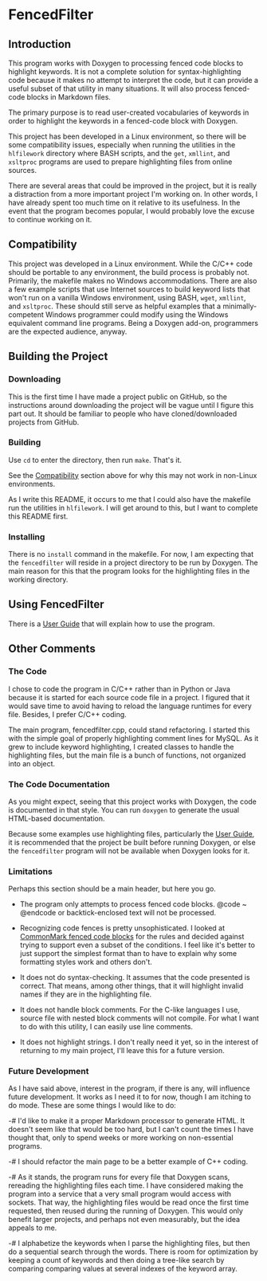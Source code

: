 # FencedFilter

## Introduction

This program works with Doxygen to processing fenced code blocks to highlight
keywords.   It is not a complete solution for syntax-highlighting code because
it makes no attempt to interpret the code, but it can provide a useful subset
of that utility in many situations.  It will also process fenced-code blocks in
Markdown files.

The primary purpose is to read user-created vocabularies of keywords in order to
highlight the keywords in a fenced-code block with Doxygen.

This project has been developed in a Linux environment, so there will be
some compatibility issues, especially when running the utilities in the
`hlfilework` directory where BASH scripts, and the `get`, `xmllint`, and
`xsltproc` programs are used to prepare highlighting files from online
sources.

There are several areas that could be improved in the project, but it is really
a distraction from a more important project I'm working on.  In other words, I
have already spent too much time on it relative to its usefulness.  In the event
that the program becomes popular, I would probably love the excuse to continue
working on it.

## Compatibility

This project was developed in a Linux environment.  While the C/C++ code should be
portable to any environment, the build process is probably not.  Primarily, the
makefile makes no Windows accommodations.  There are also a few example scripts
that use Internet sources to build keyword lists that won't run on a vanilla
Windows environment, using BASH, `wget`, `xmllint`, and `xsltproc`.  These should
still serve as helpful examples that a minimally-competent Windows programmer
could modify using the Windows equivalent command line programs.  Being a Doxygen
add-on, programmers are the expected audience, anyway.

## Building the Project

### Downloading

This is the first time I have made a project public on GitHub, so the instructions
around downloading the project will be vague until I figure this part out.  It
should be familiar to people who have cloned/downloaded projects from GitHub.

### Building

Use `cd` to enter the directory, then run `make`.  That's it.

See the [Compatibility](#compatibility) section above for why this may not work
in non-Linux environments.

As I write this README, it occurs to me that I could also have the makefile run
the utilities in `hlfilework`.  I will get around to this, but I want to complete
this README first.

### Installing

There is no `install` command in the makefile.  For now, I am expecting that the
`fencedfilter` will reside in a project directory to be run by Doxygen.  The main
reason for this that the program looks for the highlighting files in the working
directory.

## Using FencedFilter

There is a [User Guide](userguide.md) that will explain how to use the program.

## Other Comments

### The Code

I chose to code the program in C/C++ rather than in Python or Java because it
is started for each source code file in a project.  I figured that it would save
time to avoid having to reload the language runtimes for every file.  Besides,
I prefer C/C++ coding.

The main program, fencedfilter.cpp, could stand refactoring.  I started this
with the simple goal of properly highlighting comment lines for MySQL.  As it
grew to include keyword highlighting, I created classes to handle the highlighting
files, but the main file is a bunch of functions, not organized into an object.

### The Code Documentation

As you might expect, seeing that this project works with Doxygen, the code
is documented in that style.  You can run `doxygen` to generate the usual
HTML-based documentation.

Because some examples use highlighting files, particularly the
[User Guide](userguide.md), it is recommended that the project be built before
running Doxygen, or else the `fencedfilter` program will not be available when
Doxygen looks for it.

### Limitations

Perhaps this section should be a main header, but here you go.

- The program only attempts to process fenced code blocks.  @code ~ @endcode or
  backtick-enclosed text will not be processed.

- Recognizing code fences is pretty unsophisticated.  I looked at
  [CommonMark fenced code blocks](http://spec.commonmark.org/0.25/#fenced-code-blocks)
  for the rules and decided against trying to support even a subset of the
  conditions.  I feel like it's better to just support the simplest format than
  to have to explain why some formatting styles work and others don't.

- It does not do syntax-checking.  It assumes that the code presented is correct.
  That means, among other things, that it will highlight invalid names if they
  are in the highlighting file.

- It does not handle block comments.  For the C-like languages I use, source file with
  nested block comments will not compile.  For what I want to do with this utility,
  I can easily use line comments.

- It does not highlight strings.  I don't really need it yet, so in the interest of
  returning to my main project, I'll leave this for a future version.

### Future Development

As I have said above, interest in the program, if there is any,  will influence
future development.  It works as I need it to for now, though I am itching to do
mode.  These are some things I would like to do:

-# I'd like to make it a proper Markdown processor to generate HTML.  It doesn't
   seem like that would be too hard, but I can't count the times I have thought
   that, only to spend weeks or more working on non-essential programs.

-# I should refactor the main page to be a better example of C++ coding.

-# As it stands, the program runs for every file that Doxygen scans, rereading
   the highlighting files each time.  I have considered making the program into
   a service that a very small program would access with sockets.  That way,
   the highlighting files would be read once the first time requested, then
   reused during the running of Doxygen.  This would only benefit larger projects,
   and perhaps not even measurably, but the idea appeals to me.

-# I alphabetize the keywords when I parse the highlighting files, but then
   do a sequential search through the words.  There is room for optimization
   by keeping a count of keywords and then doing a tree-like search by comparing
   comparing values at several indexes of the keyword array.



